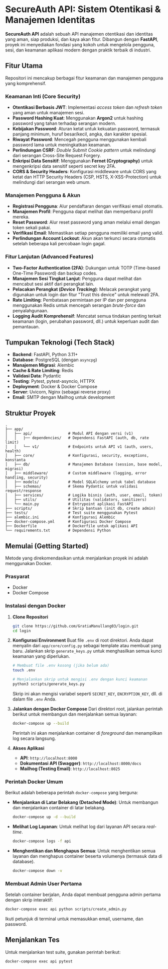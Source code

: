 # **SecureAuth API: Sistem Otentikasi & Manajemen Identitas**

**SecureAuth API** adalah sebuah API manajemen otentikasi dan identitas yang aman, siap produksi, dan kaya akan fitur. Dibangun dengan **FastAPI**, proyek ini menyediakan fondasi yang kokoh untuk mengelola pengguna, sesi, dan keamanan aplikasi modern dengan praktik terbaik di industri.

## **Fitur Utama**

Repositori ini mencakup berbagai fitur keamanan dan manajemen pengguna yang komprehensif.

### **Keamanan Inti (Core Security)**

  - **Otentikasi Berbasis JWT**: Implementasi *access token* dan *refresh token* yang aman untuk manajemen sesi.
  - **Password Hashing Kuat**: Menggunakan **Argon2** untuk hashing password yang tahan terhadap serangan modern.
  - **Kebijakan Password**: Aturan ketat untuk kekuatan password, termasuk panjang minimum, huruf besar/kecil, angka, dan karakter spesial.
  - **Riwayat Password**: Mencegah pengguna menggunakan kembali password lama untuk meningkatkan keamanan.
  - **Perlindungan CSRF**: *Double Submit Cookie pattern* untuk melindungi dari serangan Cross-Site Request Forgery.
  - **Enkripsi Data Sensitif**: Menggunakan **Fernet (Cryptography)** untuk mengenkripsi data sensitif seperti secret key 2FA.
  - **CORS & Security Headers**: Konfigurasi middleware untuk CORS yang ketat dan HTTP Security Headers (CSP, HSTS, X-XSS-Protection) untuk melindungi dari serangan web umum.

### **Manajemen Pengguna & Akun**

  - **Registrasi Pengguna**: Alur pendaftaran dengan verifikasi email otomatis.
  - **Manajemen Profil**: Pengguna dapat melihat dan memperbarui profil mereka.
  - **Reset Password**: Alur reset password yang aman melalui email dengan token sekali pakai.
  - **Verifikasi Email**: Memastikan setiap pengguna memiliki email yang valid.
  - **Perlindungan Account Lockout**: Akun akan terkunci secara otomatis setelah beberapa kali percobaan login gagal.

### **Fitur Lanjutan (Advanced Features)**

  - **Two-Factor Authentication (2FA)**: Dukungan untuk TOTP (Time-based One-Time Password) dan backup codes.
  - **Manajemen Sesi Tingkat Lanjut**: Pengguna dapat melihat dan mencabut sesi aktif dari perangkat lain.
  - **Pelacakan Perangkat (*Device Tracking*)**: Melacak perangkat yang digunakan untuk login dan fitur "Trust this device" untuk melewati 2FA.
  - **Rate Limiting**: Pembatasan permintaan per IP dan per pengguna menggunakan Redis untuk mencegah serangan *brute-force* dan penyalahgunaan.
  - **Logging Audit Komprehensif**: Mencatat semua tindakan penting terkait keamanan (login, perubahan password, dll.) untuk keperluan audit dan pemantauan.

## **Tumpukan Teknologi (Tech Stack)**

  - **Backend**: FastAPI, Python 3.11+
  - **Database**: PostgreSQL (dengan `asyncpg`)
  - **Manajemen Migrasi**: Alembic
  - **Cache & Rate Limiting**: Redis
  - **Validasi Data**: Pydantic
  - **Testing**: Pytest, pytest-asyncio, HTTPX
  - **Deployment**: Docker & Docker Compose
  - **Server**: Uvicorn, Nginx (sebagai reverse proxy)
  - **Email**: SMTP dengan Mailhog untuk development

## **Struktur Proyek**

```
.
├── app/
│   ├── api/                # Modul API dengan versi (v1)
│   │   ├── dependencies/   # Dependensi FastAPI (auth, db, rate limit)
│   │   └── v1/             # Endpoints untuk API v1 (auth, users, health)
│   ├── core/               # Konfigurasi, security, exceptions, konstanta
│   ├── db/                 # Manajemen Database (session, base model, migrasi)
│   ├── middleware/         # Custom middleware (logging, error handling, security)
│   ├── models/             # Model SQLAlchemy untuk tabel database
│   ├── schemas/            # Skema Pydantic untuk validasi request/response
│   ├── services/           # Logika bisnis (auth, user, email, token)
│   ├── utils/              # Utilitas (validators, sanitizers)
│   └── main.py             # Entrypoint aplikasi FastAPI
├── scripts/                # Skrip bantuan (init db, create admin)
├── tests/                  # Test suite menggunakan Pytest
├── alembic.ini             # Konfigurasi Alembic
├── docker-compose.yml      # Konfigurasi Docker Compose
├── Dockerfile              # Dockerfile untuk aplikasi API
└── requirements.txt        # Dependensi Python
```

## **Memulai (Getting Started)**

Metode yang direkomendasikan untuk menjalankan proyek ini adalah menggunakan Docker.

### **Prasyarat**

  - Docker
  - Docker Compose

### **Instalasi dengan Docker**

1.  **Clone Repositori**

    ```bash
    git clone https://github.com/GratiaManullang03/login.git
    cd login
    ```

2.  **Konfigurasi Environment**
    Buat file `.env` di root direktori. Anda dapat menyalin dari `app/core/config.py` sebagai template atau membuat yang baru. Jalankan skrip `generate_keys.py` untuk menghasilkan semua kunci keamanan yang diperlukan.

    ```bash
    # Membuat file .env kosong (jika belum ada)
    touch .env

    # Menjalankan skrip untuk mengisi .env dengan kunci keamanan
    python3 scripts/generate_keys.py
    ```

    Skrip ini akan mengisi variabel seperti `SECRET_KEY`, `ENCRYPTION_KEY`, dll. di dalam file `.env` Anda.

3.  **Jalankan dengan Docker Compose**
    Dari direktori root, jalankan perintah berikut untuk membangun dan menjalankan semua layanan:

    ```bash
    docker-compose up --build
    ```

    Perintah ini akan menjalankan container di *foreground* dan menampilkan log secara langsung.

4.  **Akses Aplikasi**

      - **API**: `http://localhost:8000`
      - **Dokumentasi API (Swagger)**: `http://localhost:8000/docs`
      - **Mailhog (Testing Email)**: `http://localhost:8025`

### **Perintah Docker Umum**

Berikut adalah beberapa perintah `docker-compose` yang berguna:

  - **Menjalankan di Latar Belakang (Detached Mode)**:
    Untuk membangun dan menjalankan container di latar belakang.

    ```bash
    docker-compose up -d --build
    ```

  - **Melihat Log Layanan**:
    Untuk melihat log dari layanan API secara *real-time*.

    ```bash
    docker-compose logs -f api
    ```

  - **Menghentikan dan Menghapus Semua**:
    Untuk menghentikan semua layanan dan menghapus container beserta volumenya (termasuk data di database).

    ```bash
    docker-compose down -v
    ```

### **Membuat Admin User Pertama**

Setelah container berjalan, Anda dapat membuat pengguna admin pertama dengan skrip interaktif:

```bash
docker-compose exec api python scripts/create_admin.py
```

Ikuti petunjuk di terminal untuk memasukkan email, username, dan password.

## **Menjalankan Tes**

Untuk menjalankan test suite, gunakan perintah berikut:

```bash
docker-compose exec api pytest
```